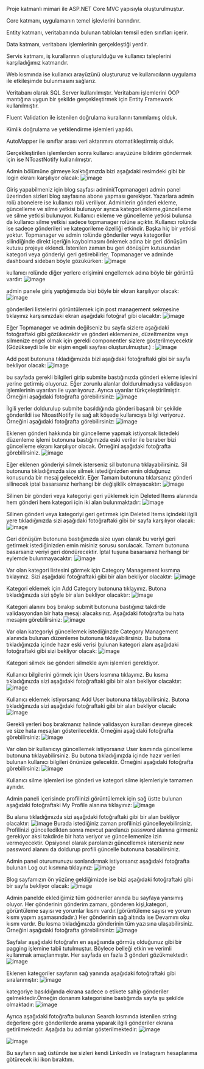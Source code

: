 Proje katmanlı mimari ile ASP.NET Core MVC yapısıyla oluşturulmuştur.

Core katmanı, uygulamanın temel işlevlerini barındırır.

Entity katmanı, veritabanında bulunan tabloları temsil eden sınıfları içerir.

Data katmanı, veritabanı işlemlerinin gerçekleştiği yerdir.

Servis katmanı, iş kurallarının oluşturulduğu ve kullanıcı taleplerini karşıladığımız katmandır.

Web kısmında ise kullanıcı arayüzünü oluştururuz ve kullanıcıların uygulama ile etkileşimde
bulunmasını sağlarız.

Veritabanı olarak SQL Server kullanılmıştır.
Veritabanı işlemlerini OOP mantığına uygun bir şekilde gerçekleştirmek için Entity Framework kullanılmıştır.

Fluent Validation ile istenilen doğrulama kurallarını tanımlamış olduk.

Kimlik doğrulama ve yetklendirme işlemleri yapıldı.

AutoMapper ile sınıflar arası veri aktarımını otomatikleştirmiş olduk.

Gerçekleştirilen işlemlerden sonra kullanıcı arayüzüne bildirim göndermek için ise NToastNotify kullanılmıştır.

Admin bölümüne girmeye kalktığımızda bizi aşağıdaki resimdeki gibi bir login ekranı karşılıyor olacak:
![image](https://github.com/Seyfettin-Narman/Blog_Project_CodeForge/assets/105067376/5afdab9a-aa6f-462d-979e-99ef404ad4e7)


Giriş yapabilmeniz için blog sayfası admini(Topmanager) admin panel üzerinden sizleri blog sayfasına abone yapması gerekiyor.
Yazarlara admin rolü abonelere ise kullanıcı rolü veriliyor. Adminlerin gönderi ekleme, güncelleme ve silme yetkisi bulunuyor ayrıca kategori ekleme,güncelleme ve silme yetkisi bulunuyor. Kullanıcı ekleme ve güncelleme
yetkisi bulunsa da kullanıcı silme yetkisi sadece topmanager rolüne açıktır. Kullanıcı rolünde ise sadece gönderileri ve kategorileme özelliği etkindir. Başka hiç bir yetkisi yoktur. Topmanager ve admin rolünde 
gönderiler veya kategoriler silindiğinde direkt içeriğin kaybolmasını önlemek adına bir geri dönüşüm kutusu projeye eklendi. İstenilen zaman bu geri dönüşüm kutusundan kategori veya gönderiyi geri getirebilirler.
Topmanager ve adminde dashboard sidebarı böyle gözükürken: 
![image](https://github.com/Seyfettin-Narman/Blog_Project_CodeForge/assets/105067376/bd7fb617-7181-4c65-a86e-4c5943cf7f35)

kullanıcı rolünde diğer yerlere erişimini engellemek adına böyle bir görüntü vardır: 
![image](https://github.com/Seyfettin-Narman/Blog_Project_CodeForge/assets/105067376/bff7d5db-809e-43d7-8644-1bd0104c54de)

admin panele giriş yaptığımızda bizi böyle bir ekran karşılıyor olacak: 
![image](https://github.com/Seyfettin-Narman/Blog_Project_CodeForge/assets/105067376/9ec47f9b-238b-4c74-b7a4-ff613748ff52)

gönderileri listelerini görüntülemek için post management sekmesine tıklayınız karşısınızdaki ekran aşağıdaki fotoğraf gibi olacaktır:
![image](https://github.com/Seyfettin-Narman/Blog_Project_CodeForge/assets/105067376/87a40b26-e84f-475b-98ae-2193b08bcb69)

Eğer Topmanager ve admin değilseniz bu sayfa sizlere aşağıdaki fotoğraftaki gibi gözükecektir ve gönderi eklemenize, düzeltmenize veya silmenize engel olmak için gerekli componentler sizlere gösterilmeyecektir
(Gözükseydi bile bir eişim engeli sayfası oluşturulmuştur.) :
![image](https://github.com/Seyfettin-Narman/Blog_Project_CodeForge/assets/105067376/b29cdd5f-3277-4c62-8bbb-8a11bb5f6a49)

Add post butonuna tıkladığımızda bizi aşağıdaki fotoğraftaki gibi bir sayfa bekliyor olacak:
![image](https://github.com/Seyfettin-Narman/Blog_Project_CodeForge/assets/105067376/d7421b9f-067f-4bf8-977e-2e1354239abf)

bu sayfada gerekli bilgileri girip submite bastığınızda gönderi ekleme işlevini yerine getirmiş oluyoruz. Eğer zorunlu alanlar doldurulmadıysa validasyon işlemlerinin uyarıları ile uyarılıyoruz.
Ayrıca uyarılar türkçeleştirilmiştir. Örneğini aşağıdaki fotoğrafta görebilirsiniz:
![image](https://github.com/Seyfettin-Narman/Blog_Project_CodeForge/assets/105067376/b5f6741f-1e91-4367-aff4-d08d3fc57acb)

İlgili yerler doldurulup submite basıldığında gönderi başarılı bir şekilde gönderildi ise NtoastNotify ile sağ alt köşede kullanıcıya bilgi veriyoruz. Örneğini aşağıdaki fotoğrafta görebilirsiniz:
![image](https://github.com/Seyfettin-Narman/Blog_Project_CodeForge/assets/105067376/ec6f8480-6345-467a-bcb5-e1ab30fa8014)

Eklenen gönderi hakkında bir güncelleme yapmak istiyorsak listedeki düzenleme işlemi butonuna bastığımızda eski veriler ile beraber bizi güncelleme ekranı karşılıyor olacak. Örneğini aşağıdaki fotoğrafta görebilirsiniz.
![image](https://github.com/Seyfettin-Narman/Blog_Project_CodeForge/assets/105067376/8d8f8ddb-92fc-45be-ab62-d5e9cdc42540)

Eğer eklenen gönderiyi silmek isterseniz sil butonuna tıklayabilirsiniz. Sil butonuna tıkladığınızda size silmek istediğnizden emin olduğunuz konusunda bir mesaj gelecektir. Eğer Tamam butonuna tıklarsanız
gönderi silinecek iptal basarsanız herhangi bir değişiklik olmayacaktır:
![image](https://github.com/Seyfettin-Narman/Blog_Project_CodeForge/assets/105067376/8e74138c-c68f-4ee8-9e0b-e0ec4b449215)

Silinen bir gönderi veya kategoriyi geri yüklemek için Deleted Items alanında hem gönderi hem kategori için iki alan bulunmaktadır:
![image](https://github.com/Seyfettin-Narman/Blog_Project_CodeForge/assets/105067376/36ff9930-7222-4fe2-8d31-ff8aa85c3354)

Silinen gönderi veya kategoriyi geri getirmek için Deleted Items içindeki ilgili yere tıkladığınızda sizi aşağıdaki fotoğraftaki gibi bir sayfa karşılıyor olacak: 
![image](https://github.com/Seyfettin-Narman/Blog_Project_CodeForge/assets/105067376/58d0166a-60e4-42b7-9cbb-bfc51bf4b157)

Geri dönüşüm butonuna bastığınızda size uyarı olarak bu veriyi geri getirmek istediğinizden emin misiniz sorusu sorulacak. Tamam butonuna basarsanız veriyi geri döndürecektir. İptal tuşuna basarsanız herhangi bir
eylemde bulunmayacaktır:
![image](https://github.com/Seyfettin-Narman/Blog_Project_CodeForge/assets/105067376/34bd7182-6c67-4e01-a073-f8bc8bc7d129)

Var olan kategori listesini görmek için Category Management kısmına tıklayınız. Sizi aşağıdaki fotoğraftaki gibi bir alan bekliyor olacaktır:
![image](https://github.com/Seyfettin-Narman/Blog_Project_CodeForge/assets/105067376/61fb8bfb-498a-4724-b1bf-84a7c3103ee7)

Kategori eklemek için Add Category butonuna tıklayınız. Butona tıkladığınızda sizi şöyle bir alan bekliyor olacaktır:
![image](https://github.com/Seyfettin-Narman/Blog_Project_CodeForge/assets/105067376/3e86425f-ce96-42a7-adaa-1695e6861619)

Kategori alanını boş bırakıp submit butonuna bastığınız takdirde validasyondan bir hata mesajı alacaksınız. Aşağıdaki fotoğrafta bu hata mesajını görebilirsiniz:
![image](https://github.com/Seyfettin-Narman/Blog_Project_CodeForge/assets/105067376/948518b6-ea9b-47a4-accd-85a5c8a5a3a6)

Var olan kategoriyi güncellemek istediğinzde Category Management alanında bulunan düzenleme butonuna tıklayabilirsiniz. Bu butona tıkladığınızda içinde hazır eski verisi bulunan kategori alanı
aşağıdaki fotoğraftaki gibi sizi bekliyor olacak:
![image](https://github.com/Seyfettin-Narman/Blog_Project_CodeForge/assets/105067376/e3c616d9-8548-45ae-8a5a-22fe504590e4)

Kategori silmek ise gönderi silmekle aynı işlemleri gerektiyor.

Kullanıcı bilgilerini görmek için Users kısmına tıklayınız. Bu kısma tıkladığınızda sizi aşağıdaki fotoğraftaki gibi bir alan bekliyor olacaktır:
![image](https://github.com/Seyfettin-Narman/Blog_Project_CodeForge/assets/105067376/01f2ebb7-29d4-4ca7-b898-81a5444bc5fb)

Kullanıcı eklemek istiyorsanız Add User butonuna tıklayabilirsiniz. Butona tıkladığınızda sizi aşağıdaki fotoğraftaki gibi bir alan bekliyor olacak:
![image](https://github.com/Seyfettin-Narman/Blog_Project_CodeForge/assets/105067376/e5dc7e15-46d3-4b8b-b163-b4f0b65b8201)

Gerekli yerleri boş bırakmanız halinde validasyon kuralları devreye girecek ve size hata mesajları gösterilecektir. Örneğini aşağıdaki fotoğrafta görebilirsiniz:
![image](https://github.com/Seyfettin-Narman/Blog_Project_CodeForge/assets/105067376/b426d380-5a30-4999-bff7-5629e43cc105)

Var olan bir kullanıcıyı güncellemek istiyorsanız User kısmında güncelleme butonuna tıklayabilirsiniz. Bu butona tıkladığınızda içinde hazır verileri bulunan kullanıcı bilgileri önünüze gelecektir.
Örneğini aşağıdaki fotoğrafta görebilirsiniz:
![image](https://github.com/Seyfettin-Narman/Blog_Project_CodeForge/assets/105067376/5474f8bf-24e7-4120-bb8f-78b9251aa76f)

Kullanıcı silme işlemleri ise gönderi ve kategori silme işlemleriyle tamamen aynıdır.

Admin paneli içerisinde profilinizi görüntülemek için sağ üstte bulunan aşağıdaki fotoğraftaki My Profile alanına tıklayınız:
![image](https://github.com/Seyfettin-Narman/Blog_Project_CodeForge/assets/105067376/5e817716-f67e-46cb-8f80-c6dee456c096)

Bu alana tıkladığınızda sizi aşağıdaki fotoğraftaki gibi bir alan bekliyor olacaktır:
![image](https://github.com/Seyfettin-Narman/Blog_Project_CodeForge/assets/105067376/5e9a8e8b-1cbd-4132-8d57-519812454362)
Burada istediğiniz zaman profilinizi güncelleyebilirsiniz. Profilinizi güncelledikten sonra mevcut parolanızı password alanına girmeniz gerekiyor aksi takdirde bir hata veriyor ve güncellemenize izin vermeyecektir.
Opsiyonel olarak parolanızı güncellemek isterseniz new password alanını da doldurup profili güncelle butonuna basabilirsiniz.

Admin panel oturumunuzu sonlandırmak istiyorsanız aşağıdaki fotoğrafta bulunan Log out kısmına tıklayınız:
![image](https://github.com/Seyfettin-Narman/Blog_Project_CodeForge/assets/105067376/81b3575b-9095-485b-b6d1-1f36e16bfb89)

Blog sayfamızın ön yüzüne geldiğimizde ise bizi aşağıdaki fotoğraftaki gibi bir sayfa bekliyor olacak:
![image](https://github.com/Seyfettin-Narman/Blog_Project_CodeForge/assets/105067376/33743a11-efed-4b7a-a297-b55fa605bf85)

Admin panelde eklediğimiz tüm gödneriler anında bu sayfaya yansımış oluyor. Her gönderinin gönderim zamanı, gönderen kişi,kategori, görüntüleme sayısı ve yorumlar kısmı vardır.(görüntüleme sayısı ve yorum kısmı yapım aşamasındadır.)
Her gönderinin sağ altında ise Devamını oku kısmı vardır. Bu kısma tıkladığınızda gönderinin tüm yazısına ulaşabilirsiniz. Örneğini aşağıdaki fotoğrafta görebilirsiniz:
![image](https://github.com/Seyfettin-Narman/Blog_Project_CodeForge/assets/105067376/7872647e-e83d-4f43-b29a-226c34239393)

Sayfalar aşağıdaki fotoğrafın en aşağısında görmüş olduğunuz gibi bir pagging işlemine tabii tutulmuştur. Böylece belleği etkin ve verimli kullanmak amaçlanmıştır. Her sayfada en fazla 3 gönderi gözükmektedir.
![image](https://github.com/Seyfettin-Narman/Blog_Project_CodeForge/assets/105067376/666218a3-3777-496a-aa89-60cfa29ad8a6)

Eklenen kategoriler sayfanın sağ yanında aşağıdaki fotoğraftaki gibi sıralanmıştır:
![image](https://github.com/Seyfettin-Narman/Blog_Project_CodeForge/assets/105067376/ef0649f7-ae30-43c5-9184-482794b28f09)

kategoriye basıldığında ekrana sadece o etikete sahip gönderiler gelmektedir.Örneğin donanım kategorisine bastığımda sayfa şu şekilde olmaktadır:
![image](https://github.com/Seyfettin-Narman/Blog_Project_CodeForge/assets/105067376/88aa325e-a155-42d2-a0a0-ad5b81f1aa07)

Ayrıca aşağıdaki fotoğrafta bulunan Search kısmında istenilen string değerlere göre gönderilerde arama yaparak ilgili gönderiler ekrana getirilmektedir. Aşağıda bu adımlar gösterilmektedir:
![image](https://github.com/Seyfettin-Narman/Blog_Project_CodeForge/assets/105067376/eabb84c5-1a01-49bd-af4b-17309013ea88)

![image](https://github.com/Seyfettin-Narman/Blog_Project_CodeForge/assets/105067376/94d2c564-cd5f-4fe9-bd92-f36745fc4cea)

Bu sayfanın sağ üstünde ise sizleri kendi LinkedIn ve Instagram hesaplarıma götürecek iki ikon bıraktım.


















































